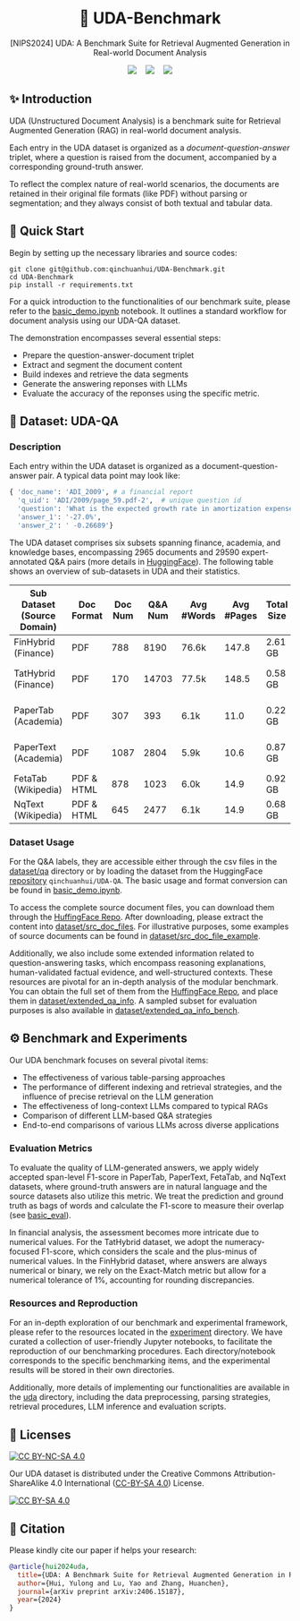 <div align="center">

# :page_with_curl: UDA-Benchmark

[NIPS2024] UDA: A Benchmark Suite for Retrieval Augmented Generation in Real-world Document Analysis 


<a href="https://arxiv.org/abs/2406.15187" target="_blank"><img src=https://img.shields.io/badge/arXiv-2406.15187-b31b1b.svg></a> &nbsp;&nbsp;
<a href="https://huggingface.co/datasets/qinchuanhui/UDA-QA" target="_blank"><img src=https://img.shields.io/badge/%F0%9F%A4%97%20HuggingFace%20Datasets-27b3b4.svg></a>  &nbsp;&nbsp;
<a href="http://creativecommons.org/licenses/by-sa/4.0/" target="_blank"><img src=https://img.shields.io/badge/License-CC%20BY--SA%204.0-orange.svg></a>
</div>




## :sparkles: Introduction
UDA (Unstructured Document Analysis) is a benchmark suite for Retrieval Augmented Generation (RAG) in real-world document analysis. 

Each entry in the UDA dataset is organized as a *document-question-answer* triplet, where a question is raised from the document, accompanied by a corresponding ground-truth answer.

To reflect the complex nature of real-world scenarios, the documents are retained in their original file formats (like PDF) without parsing or segmentation; and they always consist of both textual and tabular data.


## :rocket: Quick Start

Begin by setting up the necessary libraries and source codes:
```shell
git clone git@github.com:qinchuanhui/UDA-Benchmark.git 
cd UDA-Benchmark
pip install -r requirements.txt
```

For a quick introduction to the functionalities of our benchmark suite, please refer to the [basic_demo.ipynb](basic_demo.ipynb) notebook. It outlines a standard workflow for document analysis using our UDA-QA dataset. 

The demonstration encompasses several essential steps:
 * Prepare the question-answer-document triplet
 * Extract and segment the document content
 * Build indexes and retrieve the data segments
 * Generate the answering reponses with LLMs
 * Evaluate the accuracy of the reponses using the specific metric. 

## :book: Dataset: UDA-QA 

### Description
 Each entry within the UDA dataset is organized as a document-question-answer pair. A typical data point may look like:
```python
{ 'doc_name': 'ADI_2009', # a financial report
  'q_uid': 'ADI/2009/page_59.pdf-2',  # unique question id
  'question': 'What is the expected growth rate in amortization expense in 2010?',
  'answer_1': '-27.0%',
  'answer_2': '	-0.26689'}
```

The UDA dataset comprises six subsets spanning finance, academia, and knowledge bases, encompassing 2965 documents and 29590 expert-annotated Q&A pairs (more details in [HuggingFace](https://huggingface.co/datasets/qinchuanhui/UDA-QA)). The following table shows an overview of sub-datasets in UDA and their statistics. 

| Sub Dataset <br />(Source Domain) | Doc Format | Doc Num | Q&A Num | Avg #Words | Avg #Pages | Total Size | Q&A Types                        |
| --------------------------------- | ---------- | ------- | ------- | ---------- | ---------- | ---------- | -------------------------------- |
| FinHybrid (Finance)               | PDF        | 788     | 8190    | 76.6k      | 147.8      | 2.61 GB    | arithmetic                       |
| TatHybrid (Finance)               | PDF        | 170     | 14703   | 77.5k      | 148.5      | 0.58 GB    | extractive, counting, arithmetic |
| PaperTab (Academia)               | PDF        | 307     | 393     | 6.1k       | 11.0       | 0.22 GB    | extractive, yes/no, free-form    |
| PaperText (Academia)              | PDF        | 1087    | 2804    | 5.9k       | 10.6       | 0.87 GB    | extractive, yes/no, free-form    |
| FetaTab (Wikipedia)               | PDF & HTML | 878     | 1023    | 6.0k       | 14.9       | 0.92 GB    | free-form                        |
| NqText (Wikipedia)                | PDF & HTML | 645     | 2477    | 6.1k       | 14.9       | 0.68 GB    | extractive                       |

### Dataset Usage

For the Q&A labels, they are accessible either through the csv files in the [dataset/qa](dataset/qa/) directory or by loading the dataset from the HuggingFace [repository](https://huggingface.co/datasets/qinchuanhui/UDA-QA) `qinchuanhui/UDA-QA`. The basic usage and format conversion can be found in [basic_demo.ipynb](basic_demo.ipynb).

To access the complete source document files, you can download them through the [HuffingFace Repo](https://huggingface.co/datasets/qinchuanhui/UDA-QA/tree/main/src_doc_files). After downloading, please extract the content into [dataset/src_doc_files](dataset/src_doc_files).  For illustrative purposes, some examples of source documents can be found in  [dataset/src_doc_file_example](dataset/src_doc_files_example/).

Additionally, we also include some extended information related to question-answering tasks, which encompass  reasoning explanations, human-validated factual evidence, and well-structured contexts. These resources are pivotal for an in-depth analysis of the modular benchmark. You can obtain the full set of them from the [HuffingFace Repo](https://huggingface.co/datasets/qinchuanhui/UDA-QA/tree/main/extended_qa_info), and place them in [dataset/extended_qa_info](dataset/extended_qa_info/).  A sampled subset for evaluation purposes is also available in  [dataset/extended_qa_info_bench](dataset/extended_qa_info_bench/).







## :gear: Benchmark and Experiments

Our UDA benchmark focuses on several pivotal items:

* The effectiveness of various table-parsing approaches
* The performance of different indexing and retrieval strategies, and the influence of precise retrieval on the LLM generation
* The effectiveness of long-context LLMs compared to typical RAGs
* Comparison of different LLM-based Q&A strategies
* End-to-end comparisons of various LLMs across diverse applications 

### Evaluation Metrics
To evaluate the quality of LLM-generated answers, we apply widely accepted span-level F1-score in PaperTab, PaperText, FetaTab, and NqText datasets, where ground-truth answers are in natural language and the source datasets also utilize this metric. We treat the prediction and ground truth as bags of words and calculate the F1-score to measure their overlap (see [basic_eval](uda/eval/utils/basic_utils.py)). 

In financial analysis, the assessment becomes more intricate due to numerical values. For the TatHybrid dataset, we adopt the numeracy-focused F1-score, which considers the scale and the plus-minus of numerical values. In the FinHybrid dataset, where answers are always numerical or binary, we rely on the Exact-Match metric but allow for a numerical tolerance of 1%, accounting for rounding discrepancies. 


### Resources and Reproduction
For an in-depth exploration of our benchmark and experimental framework, please refer to the resources located in the [experiment](experiment) directory. We have curated a collection of user-friendly Jupyter notebooks, to facilitate the reproduction of our benchmarking procedures. Each directory/notebook corresponds to the specific benchmarking items, and the experimental results will be stored in their own directories.

Additionally, more details of implementing our functionalities are available in the [uda](uda) directory, including the data preprocessing, parsing strategies, retrieval procedures, LLM inference and evaluation scripts.




## :bookmark: Licenses

[![CC BY-NC-SA 4.0](https://img.shields.io/badge/License-CC%20BY--SA%204.0-orange.svg)](http://creativecommons.org/licenses/by-sa/4.0/)

Our UDA dataset is distributed under the Creative Commons Attribution-ShareAlike 4.0 International ([CC-BY-SA 4.0](http://creativecommons.org/licenses/by-sa/4.0/)) License.

[![CC BY-SA 4.0](https://licensebuttons.net/l/by-sa/4.0/88x31.png)](http://creativecommons.org/licenses/by-sa/4.0/)


## :star2: Citation
Please kindly cite our paper if helps your research:
```BibTex
@article{hui2024uda,
  title={UDA: A Benchmark Suite for Retrieval Augmented Generation in Real-world Document Analysis},
  author={Hui, Yulong and Lu, Yao and Zhang, Huanchen},
  journal={arXiv preprint arXiv:2406.15187},
  year={2024}
}
```
